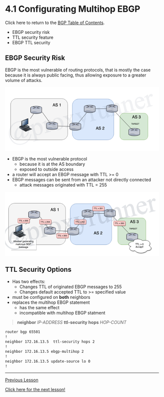 # 4.1 Configurating Multihop EBGP

Click here to return to the [BGP Table of Contents](../README.md).

* EBGP security risk
* TTL security feature
* EBGP TTL security

## EBGP Security Risk

EBGP is the most vulnerable of routing protocols, that is mostly the case because it is always public facing, thus allowing exposure to a greater volume of attacks.

![EBGP Security Diagram](../../../img/ebgp-security.png)

* EBGP is the most vulnerable protocol
    + because it is at the AS boundary
    + exposed to outside access
* a router will accept an EBGP message with TTL >= 0
* EBGP messages can be sent from an attacker not directly connected
    + attack messages originated with TTL = 255

![EBGP Security Diagram](../../../img/ebgp-security1.png)

## TTL Security Options

* Has two effects:
    + Changes TTL of originated EBGP messages to 255
    + Changes default accepted TTL to >= specified value
* must be configured on __both__ neighbors
* replaces the multihop EBGP statement
    + has the same effect
    + incompatible with multihop EBGP statment

> __neighbor__ _IP-ADDRESS_ __ttl-security hops__ _HOP-COUNT_

```R1
router bgp 65501
!
neighbor 172.16.13.5  ttl-security hops 2
!
neighbor 172.16.13.5 ebgp-multihop 2
!
neighbor 172.16.13.5 update-source lo 0
!
```

---

[Previous Lesson](./4.1.md)

[Click here for the next lesson!](./#)
